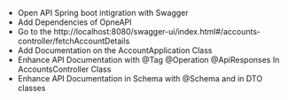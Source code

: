 - Open API Spring boot intigration with Swagger
- Add Dependencies of OpneAPI
- Go to the http://localhost:8080/swagger-ui/index.html#/accounts-controller/fetchAccountDetails
- Add Documentation on the AccountApplication Class
- Enhance API Documentation with @Tag @Operation @ApiResponses In AccountsController Class
- Enhance API Documentation in Schema with @Schema and in DTO classes 